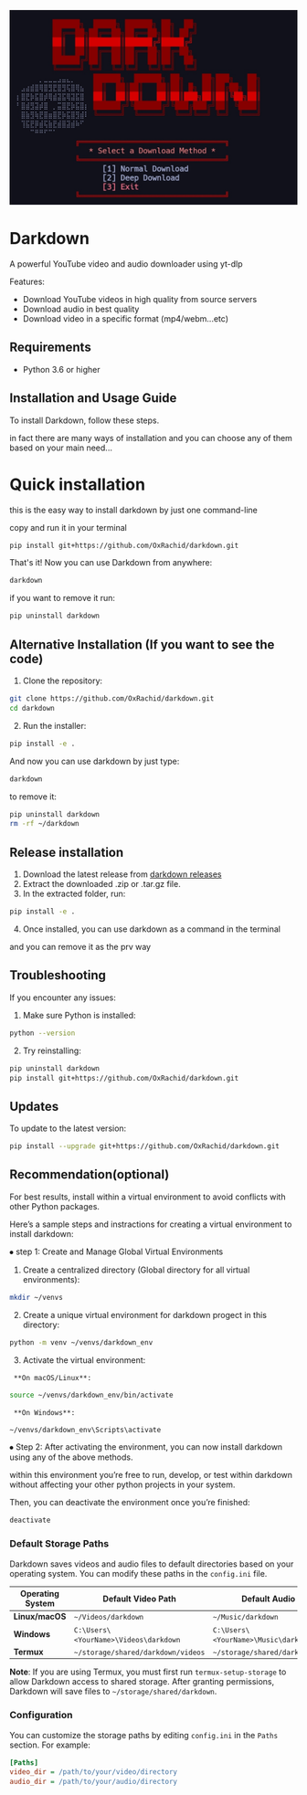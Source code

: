 ![Diagram](screenshot.jpg)

# Darkdown

A powerful YouTube video and audio downloader using yt-dlp

Features:
- Download YouTube videos in high quality from source servers
- Download audio in best quality
- Download video in a specific format (mp4/webm...etc)


## Requirements
- Python 3.6 or higher

## Installation and Usage Guide
To install Darkdown, follow these steps. 

in fact there are many ways of installation and you can choose any of them based on your main need...

# Quick installation
this is the easy way to install darkdown by just one command-line

copy and run it in your terminal

```bash
pip install git+https://github.com/OxRachid/darkdown.git
```

That's it! Now you can use Darkdown from anywhere:
```bash
darkdown
```
if you want to remove it run:
```bash
pip uninstall darkdown
```

## Alternative Installation (If you want to see the code)

1. Clone the repository:
```bash
git clone https://github.com/OxRachid/darkdown.git
cd darkdown
```

2. Run the installer:
```bash
pip install -e .
```

And now you can use darkdown by just type:
```bash
darkdown
```
to remove it:
```bash
pip uninstall darkdown
rm -rf ~/darkdown
```

## Release installation
1. Download the latest release from [darkdown releases](https://github.com/OxRachid/darkdown/releases) 
2. Extract the downloaded .zip or .tar.gz file.
3. In the extracted folder, run:
```bash
pip install -e .
```
4. Once installed, you can use darkdown as a command in the terminal

and you can remove it as the prv way

## Troubleshooting

If you encounter any issues:

1. Make sure Python is installed:
```bash
python --version
```

2. Try reinstalling:
```bash
pip uninstall darkdown
pip install git+https://github.com/OxRachid/darkdown.git
```

## Updates

To update to the latest version:
```bash
pip install --upgrade git+https://github.com/OxRachid/darkdown.git
```

## Recommendation(optional)
For best results, install within a virtual environment to avoid conflicts with other Python packages.

Here’s a sample steps and instractions for creating a virtual environment to install darkdown:
   
⦁ step 1: Create and Manage Global Virtual Environments 
   1. Create a centralized directory (Global directory for all virtual environments):
```bash
mkdir ~/venvs
```
   2. Create a unique virtual environment for darkdown progect in this directory:
```bash
python -m venv ~/venvs/darkdown_env
```  
   3. Activate the virtual environment:

     **On macOS/Linux**:
```bash
source ~/venvs/darkdown_env/bin/activate 
```
     **On Windows**:
```bash
~/venvs/darkdown_env\Scripts\activate 
```
⦁ Step 2: After activating the environment, you can now install darkdown using any of the above methods.

within this environment you’re free to run, develop, or test within darkdown without affecting your other python projects in your system. 

Then, you can deactivate the environment once you’re finished:
```bash
deactivate
```

### Default Storage Paths

Darkdown saves videos and audio files to default directories based on your operating system. You can modify these paths in the `config.ini` file.

| **Operating System** | **Default Video Path**                        | **Default Audio Path**                       |
|----------------------|-----------------------------------------------|----------------------------------------------|
| **Linux/macOS**      | `~/Videos/darkdown`                           | `~/Music/darkdown`                           |
| **Windows**          | `C:\Users\<YourName>\Videos\darkdown`         | `C:\Users\<YourName>\Music\darkdown`         |
| **Termux**           | `~/storage/shared/darkdown/videos`            | `~/storage/shared/darkdown/audios`           |

**Note**: If you are using Termux, you must first run `termux-setup-storage` to allow Darkdown access to shared storage. After granting permissions, Darkdown will save files to `~/storage/shared/darkdown`.

### Configuration

You can customize the storage paths by editing `config.ini` in the `Paths` section. For example:

```ini
[Paths]
video_dir = /path/to/your/video/directory
audio_dir = /path/to/your/audio/directory
